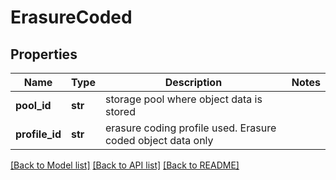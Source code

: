 # ErasureCoded

## Properties
Name | Type | Description | Notes
------------ | ------------- | ------------- | -------------
**pool_id** | **str** | storage pool where object data is stored | 
**profile_id** | **str** | erasure coding profile used. Erasure coded object data only | 

[[Back to Model list]](../README.md#documentation-for-models) [[Back to API list]](../README.md#documentation-for-api-endpoints) [[Back to README]](../README.md)

